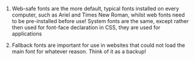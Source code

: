 1. Web-safe fonts are the more default, typical fonts installed on every computer, such as Ariel and Times New Roman, whilst web fonts need to be pre-installed before use! System fonts are the same, except rather then used for font-face declaration in CSS, they are used for applications

2. Fallback fonts are important for use in websites that could not load the main font for whatever reason. Think of it as a backup! 